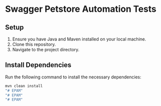 # Swagger Petstore Automation Tests

## Setup

1. Ensure you have Java and Maven installed on your local machine.
2. Clone this repository.
3. Navigate to the project directory.

## Install Dependencies

Run the following command to install the necessary dependencies:

```bash
mvn clean install
"# EPAM" 
"# EPAM" 
"# EPAM" 
